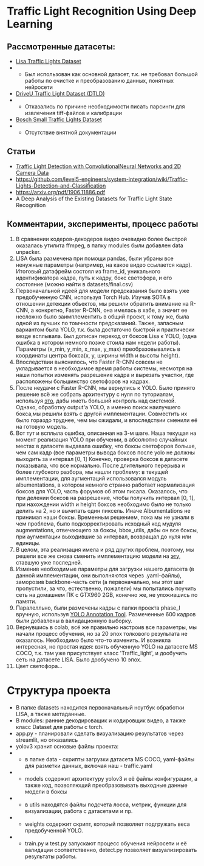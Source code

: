 # Traffic Light Recognition Using Deep Learning

## Рассмотренные датасеты:
* [Lisa Traffic Lights Dataset](https://www.kaggle.com/mbornoe/lisa-traffic-light-dataset)
* * Был использован как основной датасет, т.к. не требовал большой работы по очистке и преобразованию данных, понятных нейросети
* [DriveU Traffic Light Dataset (DTLD)](https://www.uni-ulm.de/en/in/driveu/projects/driveu-traffic-light-dataset/)
* * Отказались по причине необходимости писать парсинги для извлечения tiff-файлов и калибрации
* [Bosch Small Traffic Lights Dataset](https://hci.iwr.uni-heidelberg.de/content/bosch-small-traffic-lights-dataset)
* * Отсутствие внятной документации
  
## Статьи
* [Traffic Light Detection with ConvolutionalNeural Networks and 2D Camera Data](https://www.mi.fu-berlin.de/inf/groups/ag-ki/Theses/Completed-theses/Bachelor-theses/2020/Hein/BA-Hein.pdf)
* https://github.com/level5-engineers/system-integration/wiki/Traffic-Lights-Detection-and-Classification
* https://arxiv.org/pdf/1906.11886.pdf
* A Deep Analysis of the Existing Datasets for Traffic Light State Recognition


  
## Комментарии, эксперименты, процесс работы
1. В сравнении кодеров-декодеров видео очевидно более быстрой оказалась утилита ffmpeg, в папку modules были добавлен data unpacker.
2. LISA была размечена при помощи pandas, были убраны все ненужные параметры (например, на какое видео ссылается кадр). Итоговый датафрейм состоял из frame_id, уникального идентификатора кадра, путь к кадру, бокс светофора, и его состояние (можно найти в datasets/final.csv)
3. Первоначальной идеей для модели предсказания было взять уже предобученную CNN, используя Torch Hub. Изучив SOTA в отношении детекции обьектов, мы решили обратить внимание на R-CNN, а конкретно, Faster R-CNN, она имелась в хабе, а значит ее несложно было заимплементить в общий проект, к тому же, была одной из лучших по томчности предсказаний. Также, запасным вариантом была YOLO, т.к. была достаточно быстрой и практически везде всплывала. Был дописан переход от боксов Lisa к YOLO, (одна ошибка в котором немного позже стоила нам недели работы). Параметры (x_min, y_min, x_max, y_max) преобразовывались в координаты центра бокса(x, y, ширины width и высоты height).
4. Впоследствии выяснилось, что Faster R-CNN совсем не укладывается в необходимое время работы системы, несмотря на наши попытки изменять разрешение кадра и вырезать участки, где расположены большинство светофоров на кадрах.
5. После неудачи с Faster R-CNN, мы вернулись к YOLO. Было принято решение всё же собрать архитектуру с нуля по туториалам, используя [это](https://github.com/aladdinpersson/Machine-Learning-Collection), дабы иметь больший контроль над системой. Однако, обработку output'а YOLO, а именно поиск наилучшего бокса,мы решили взять с другой имплементации. Совместить их было гораздо труднее, чем мы ожидали, и впоследствии сменили её на готовую модель. 
6. Вот тут и всплыла ошибка, описанная на 3-м шаге. Наша текущая на момент реализация YOLO при обучении, в абсолютно случайных местах в датасете выдавала ошибку, что боксы светофоров больше, чем сам кадр (все параметры вывода боксов после yolo не должны выходить за интервал [0, 1] Конечно, проверка боксов в датасете показывала, что все нормально. После длительного перерыва и более глубокого разбора, мы нашли проблему: в текущей имплементации, для аугментаций использовался модуль albumentations, в котором немного странно работает нормализация боксов для YOLO, часть форумов об этом писала. Оказалось, что при делении боксов на разрешение, чтобы получить интервал [0, 1], при нахождении width и height боксов необходимо было не только делить на 2, но и вычитать один пиксель. Иначе Albumentations не принимал наши боксы. Временным решением, пока мы не узнали в чем проблема, было подкорректировать исходный код мудуля augmentations, отвечающего за боксы, bbox_utils, дабы он все боксы, при аугментации выходившие за интервал, возвращал до нуля или единицы.
7. В целом, эта реализация имела и ряд других проблем, поэтому, мы решели все же снова сменить имплементацию модели на [эту](https://github.com/ultralytics/yolov3), ставшую уже последней.
8. Изменив необходимые параметры для загрузки нашего датасета (в данной имплементации, они выполняются через .yaml-файлы), заморозив backbone-часть сети (а первоначально, мы этот шаг пропустили, за что, естественно, пожалели) мы попытались поучить сеть на домашнем ПК с GTX960 2GB, конечно же, не уложившись по памяти.
9. Паралелльно, были размечены кадры с папки проекта phase_I вручную, используя [YOLO Annotation Tool](https://github.com/tunahansalih/yolo-annotation-tool). Размеченные 600 кадров были добавлены в валидационную выборку.
10. Вернувшись в colab, всё же правильно настроив все параметры, мы начали процесс обучения, но за 20 эпох толкового результата не оказалось. Необходимо было что-то изменить. И возникла интересная, но простая идея: взять обученную YOLO на датасете MS COCO, т.к. там уже присутствует класс 'Traffic_light', и дообучить сеть на датасете LISA. Было дообучено 10 эпох.
11. Цвет светофора...

# Структура проекта
* В папке datasets находится первоначальный ноутбук обработки LISA, а также метаданные.
* В modules: ранние декодироващик и кодировщик видео, а также класс Dataset для работы с torch.
* app.py - планировали сделать визуализацию результатов через streamlit, но отказались
* yolov3 хранит основые файлы проекта:
* * в папке data - скрипты загрузки датасета MS COCO, yaml-файлы для разметки данных, включая наш - traffic.yaml
* * models содержит архитектуру yolov3 и её файлы конфигурации, а также код, позволяющий преобразовывать выходные данные модели в боксы
* * в utils находятся файлы подсчета лосса, метрик, функции для визуализации, работа с датасетами и пр.
* * weights содержит скрипт, который позволяет подгружать веса предобученной YOLO.
* * train.py и test.py запускают процесс обучения нейросети и её валидации соответственно, detect.py позволяет визуализировать результаты работы.

